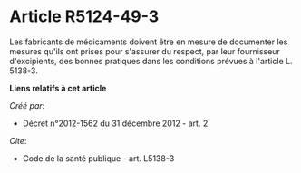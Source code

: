 # Article R5124-49-3

Les fabricants de médicaments doivent être en mesure de documenter les mesures qu'ils ont prises pour s'assurer du respect,
par leur fournisseur d'excipients, des bonnes pratiques dans les conditions prévues à l'article L. 5138-3.

**Liens relatifs à cet article**

_Créé par_:

  - Décret n°2012-1562 du 31 décembre 2012 - art. 2

_Cite_:

  - Code de la santé publique - art. L5138-3
